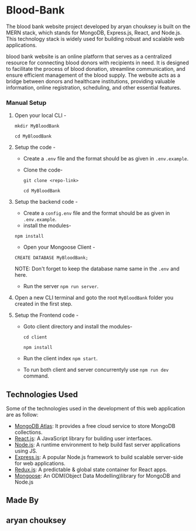 # Blood-Bank
The blood bank  website project developed by aryan chouksey is built on the MERN stack, which stands for MongoDB, Express.js, React, and Node.js. This technology stack is widely used for building robust and scalable web applications.

blood bank website is an online platform that serves as a centralized resource for connecting blood donors with recipients in need. It is designed to facilitate the process of blood donation, streamline communication, and ensure efficient management of the blood supply. The website acts as a bridge between donors and healthcare institutions, providing valuable information, online registration, scheduling, and other essential features.
### Manual Setup
1. Open your local CLI -

   ```
   mkdir MyBloodBank

   cd MyBloodBank
   ```

2. Setup the code -

   - Create a `.env` file and the format should be as given in `.env.example`.
   - Clone the code-

     ```
     git clone <repo-link>

     cd MyBloodBank
     ```

3. Setup the backend code -

   - Create a `config.env` file and the format should be as given in `.env.example`.
   - install the modules-

   ```
   npm install
   ```

   - Open your Mongoose Client -

   ```
   CREATE DATABASE MyBloodBank;
   ```

   NOTE: Don't forget to keep the database name same in the `.env` and here.

   - Run the server `npm run server`.

4. Open a new CLI terminal and goto the root `MyBloodBank` folder you created in the first step.
5. Setup the Frontend code -

   - Goto client directory and install the modules-

     ```
     cd client

     npm install
     ```

   - Run the client index `npm start`.
   - To run both client and server concurrentyly use `npm run dev` command.
   
## Technologies Used

Some of the technologies used in the development of this web application are as follow:
-   [MongoDB Atlas](https://www.mongodb.com/cloud/atlas): It provides a free cloud service to store MongoDB collections.
-   [React.js](https://reactjs.org/): A JavaScript library for building user interfaces.
-   [Node.js](https://nodejs.org/en/): A runtime environment to help build fast server applications using JS.
-   [Express.js](https://expressjs.com/): A popular Node.js framework to build scalable server-side for web applications.
-   [Redux.js](https://redux.js.org/): A predictable & global state container for React apps.
-   [Mongoose](https://mongoosejs.com/): An ODM(Object Data Modelling)library for MongoDB and Node.js

## Made By
## aryan chouksey 

